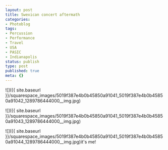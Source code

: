 ```yaml
---
layout: post
title: Swexican concert aftermath
categories:
- Photoblog
tags:
- Percussion
- Performance
- Travel
- USA
- PASIC
- Indianapolis
status: publish
type: post
published: true
meta: {}
---
```


![]({{ site.baseurl }}/squarespace_images/5019f387e4b0b45850a91041_5019f387e4b0b45850a91042_1289786444000__img.jpg)
  

  
   
![]({{ site.baseurl }}/squarespace_images/5019f387e4b0b45850a91041_5019f387e4b0b45850a91043_1289786444000__img.jpg)
  

  
   
![]({{ site.baseurl }}/squarespace_images/5019f387e4b0b45850a91041_5019f387e4b0b45850a91044_1289786444000__img.jpg)it's me!
